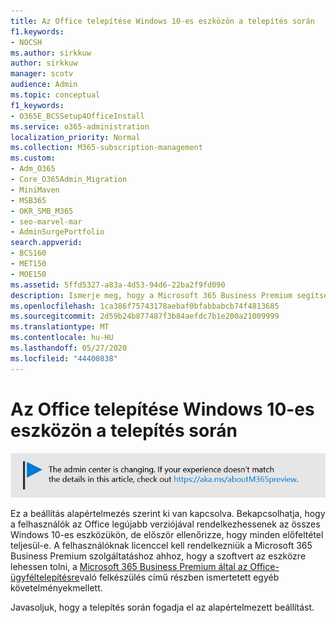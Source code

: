 ```yaml
---
title: Az Office telepítése Windows 10-es eszközön a telepítés során
f1.keywords:
- NOCSH
ms.author: sirkkuw
author: sirkkuw
manager: scotv
audience: Admin
ms.topic: conceptual
f1_keywords:
- O365E_BCSSetup4OfficeInstall
ms.service: o365-administration
localization_priority: Normal
ms.collection: M365-subscription-management
ms.custom:
- Adm_O365
- Core_O365Admin_Migration
- MiniMaven
- MSB365
- OKR_SMB_M365
- seo-marvel-mar
- AdminSurgePortfolio
search.appverid:
- BCS160
- MET150
- MOE150
ms.assetid: 5ffd5327-a83a-4d53-94d6-22ba2f9fd090
description: Ismerje meg, hogy a Microsoft 365 Business Premium segítségével automatikusan meggyőződhet arról, hogy a felhasználók az Office legújabb verziójával rendelkeznek az összes Windows 10-es eszközükön.
ms.openlocfilehash: 1ca386f75743178aebaf0bfabbabcb74f4813685
ms.sourcegitcommit: 2d59b24b877487f3b84aefdc7b1e200a21009999
ms.translationtype: MT
ms.contentlocale: hu-HU
ms.lasthandoff: 05/27/2020
ms.locfileid: "44400838"
---
```

# <a name="install-office-on-windows-10-during-setup"></a>Az Office telepítése Windows 10-es eszközön a telepítés során

![Banner, hogy pont https://aka.ms/aboutM365preview .](../media/m365admincenterchanging.png)

Ez a beállítás alapértelmezés szerint ki van kapcsolva. Bekapcsolhatja, hogy a felhasználók az Office legújabb verziójával rendelkezhessenek az összes Windows 10-es eszközükön, de először ellenőrizze, hogy minden előfeltétel teljesül-e. A felhasználóknak licenccel kell rendelkezniük a Microsoft 365 Business Premium szolgáltatáshoz ahhoz, hogy a szoftvert az eszközre lehessen tolni, a [Microsoft 365 Business Premium által az Office-ügyféltelepítésre](prepare-for-office-client-deployment.md)való felkészülés című részben ismertetett egyéb követelményekmellett.
  
Javasoljuk, hogy a telepítés során fogadja el az alapértelmezett beállítást.

